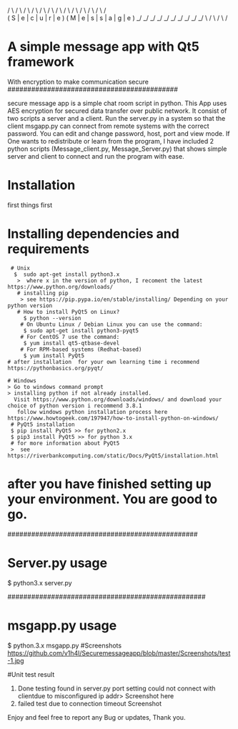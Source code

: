 

  / \ / \ / \ / \ / \ / \   / \ / \ / \ / \ / \ / \ / \
 ( S | e | c | u | r | e ) ( M | e | s | s | a | g | e )
  \_/ \_/ \_/ \_/ \_/ \_/   \_/ \_/ \_/ \_/ \ / \ / \ /

# A simple message app with Qt5 framework
With encryption to make communication secure
###########################################

secure message app is a simple chat room script in python. This App uses AES encryption for secured data transfer over public network. 
It consist of two scripts a server and a client. Run the server.py in a system so that the client msgapp.py can connect from remote systems 
with the correct password. 
You can edit and change password, host, port and view mode.
If One wants to redistribute or learn from the program, I have included 2 python scripts (Message_client.py, Message_Server.py) that 
shows simple server and client to connect and run the program with ease.

# Installation
  first things first
   # Installing dependencies and requirements

     # Unix
      $  sudo apt-get install python3.x
       >  where x in the version of python, I recoment the latest https://www.python.org/downloads/
       # installing pip
        > see https://pip.pypa.io/en/stable/installing/ Depending on your python version
       # How to install PyQt5 on Linux?
         $ python --version
        # On Ubuntu Linux / Debian Linux you can use the command:
         $ sudo apt-get install python3-pyqt5
        # For CentOS 7 use the command:
         $ yum install qt5-qtbase-devel 
        # For RPM-based systems (Redhat-based)
         $ yum install PyQt5
    # after installation  for your own learning time i recommend https://pythonbasics.org/pyqt/

    # Windows
    > Go to windows command prompt
    > installing python if not already installed.
      Visit https://www.python.org/downloads/windows/ and download your choice of python version i recommend 3.8.1
       follow windows python installation process here https://www.howtogeek.com/197947/how-to-install-python-on-windows/
     # PyQt5 installation
     $ pip install PyQt5 >> for python2.x
     $ pip3 install PyQt5 >> for python 3.x
     # for more information about PyQt5
     >  see https://riverbankcomputing.com/static/Docs/PyQt5/installation.html

     
# after you have finished setting up your environment. You are good to go.

################################################
# Server.py usage

$ python3.x server.py


##################################################
# msgapp.py usage

$ python.3.x msgapp.py
#Screenshots
https://github.com/v1h4l/Securemessageapp/blob/master/Screenshots/test-1.jpg

#Unit test result
1. Done testing found in server.py
   port setting could not connect with clientdue to misconfigured ip addr>
   Screenshot here
1. failed test due to connection timeout
  Screenshot




Enjoy and feel free to report any Bug or updates, Thank you.




